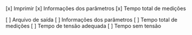 [x] Imprimir
    [x] Informações dos parâmetros
    [x] Tempo total de medições

[ ] Arquivo de saída
    [ ] Informações dos parâmetros
    [ ] Tempo total de medições
    [ ] Tempo de tensão adequada
    [ ] Tempo sem tensão
